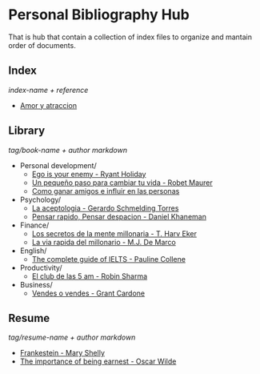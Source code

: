 # Personal Bibliography Hub

That is hub that contain a collection of index files to organize and mantain order of documents.

## Index

_index-name + reference_

- [Amor y atraccion](index/20220521213034_love-and-attraction.md)

## Library

_tag/book-name + author markdown_

- Personal development/
  - [Ego is your enemy - Ryant Holiday](index/20220519101828_el-ego-es-tu-enemigo.md)
  - [Un pequeño paso para cambiar tu vida - Robet Maurer](index/20220522120010_kaizen-un-pequeño-paso-puede-cambiar-tu-vida.md)
  - [Como ganar amigos e influir en las personas](index/20220522142410_como-ganar-amigos-e-influir-en-las-personas.md)
- Psychology/
  - [La aceptologia - Gerardo Schmelding Torres](index/20220519105424_la-aceptologia.md) 
  - [Pensar rapido, Pensar despacion - Daniel Khaneman](index/20220603132543_pensa-rapido-pensar-despacio.md)
- Finance/
  - [Los secretos de la mente millonaria - T. Harv Eker](index/20220519180229_los-secretos-de-la-mente-millonaria.md) 
  - [La via rapida del millonario - M.J. De Marco](index/20220522141903_la-via-rapida-del-millonario.md)
- English/
  - [The complete guide of IELTS - Pauline Collene](index/20220521201804_the-complete-guide-of-ielts.md)
- Productivity/
  - [El club de las 5 am - Robin Sharma](index/20220522133753_el-club-de-las-5-am.md)
- Business/
  - [Vendes o vendes - Grant Cardone](index/20220522142147_vendes-o-vendes.md)

## Resume

_tag/resume-name + author markdown_

- [Frankestein - Mary Shelly](resume/frankestein.md)
- [The importance of being earnest - Oscar Wilde](resume/the-importance-of-being-earnest.md)
